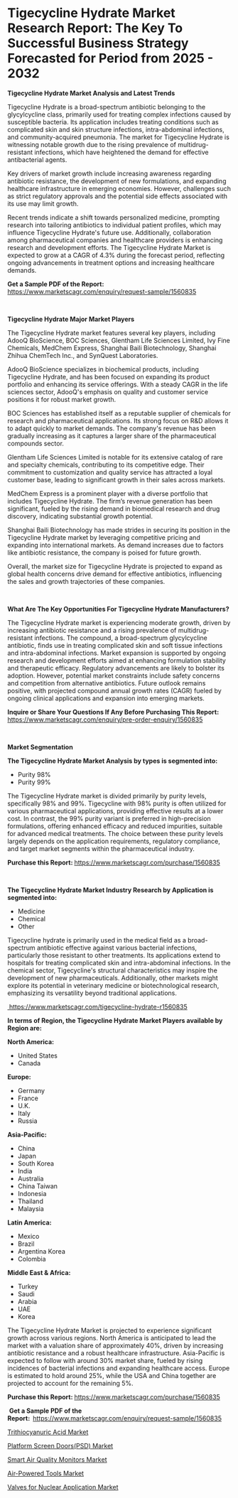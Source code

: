 <p><h1>Tigecycline Hydrate Market Research Report: The Key To Successful Business Strategy Forecasted for Period from 2025 - 2032</h1></p><p><strong>Tigecycline Hydrate Market Analysis and Latest Trends</strong></p>
<p><p>Tigecycline Hydrate is a broad-spectrum antibiotic belonging to the glycylcycline class, primarily used for treating complex infections caused by susceptible bacteria. Its application includes treating conditions such as complicated skin and skin structure infections, intra-abdominal infections, and community-acquired pneumonia. The market for Tigecycline Hydrate is witnessing notable growth due to the rising prevalence of multidrug-resistant infections, which have heightened the demand for effective antibacterial agents. </p><p>Key drivers of market growth include increasing awareness regarding antibiotic resistance, the development of new formulations, and expanding healthcare infrastructure in emerging economies. However, challenges such as strict regulatory approvals and the potential side effects associated with its use may limit growth. </p><p>Recent trends indicate a shift towards personalized medicine, prompting research into tailoring antibiotics to individual patient profiles, which may influence Tigecycline Hydrate's future use. Additionally, collaboration among pharmaceutical companies and healthcare providers is enhancing research and development efforts. The Tigecycline Hydrate Market is expected to grow at a CAGR of 4.3% during the forecast period, reflecting ongoing advancements in treatment options and increasing healthcare demands.</p></p>
<p><strong>Get a Sample PDF of the Report:&nbsp;</strong> <a href="https://www.marketscagr.com/enquiry/request-sample/1560835?utm_campaign=2796&utm_medium=2&utm_source=Github&utm_content=ia&utm_term=31032025&utm_id=tigecycline-hydrate">https://www.marketscagr.com/enquiry/request-sample/1560835</a></p>
<p>&nbsp;</p>
<p><strong>Tigecycline Hydrate Major Market Players</strong></p>
<p><p>The Tigecycline Hydrate market features several key players, including AdooQ BioScience, BOC Sciences, Glentham Life Sciences Limited, Ivy Fine Chemicals, MedChem Express, Shanghai Baili Biotechnology, Shanghai Zhihua ChemTech Inc., and SynQuest Laboratories. </p><p>AdooQ BioScience specializes in biochemical products, including Tigecycline Hydrate, and has been focused on expanding its product portfolio and enhancing its service offerings. With a steady CAGR in the life sciences sector, AdooQ's emphasis on quality and customer service positions it for robust market growth.</p><p>BOC Sciences has established itself as a reputable supplier of chemicals for research and pharmaceutical applications. Its strong focus on R&D allows it to adapt quickly to market demands. The company's revenue has been gradually increasing as it captures a larger share of the pharmaceutical compounds sector.</p><p>Glentham Life Sciences Limited is notable for its extensive catalog of rare and specialty chemicals, contributing to its competitive edge. Their commitment to customization and quality service has attracted a loyal customer base, leading to significant growth in their sales across markets.</p><p>MedChem Express is a prominent player with a diverse portfolio that includes Tigecycline Hydrate. The firm’s revenue generation has been significant, fueled by the rising demand in biomedical research and drug discovery, indicating substantial growth potential.</p><p>Shanghai Baili Biotechnology has made strides in securing its position in the Tigecycline Hydrate market by leveraging competitive pricing and expanding into international markets. As demand increases due to factors like antibiotic resistance, the company is poised for future growth.</p><p>Overall, the market size for Tigecycline Hydrate is projected to expand as global health concerns drive demand for effective antibiotics, influencing the sales and growth trajectories of these companies.</p></p>
<p>&nbsp;</p>
<p><strong>What Are The Key Opportunities For Tigecycline Hydrate Manufacturers?</strong></p>
<p><p>The Tigecycline Hydrate market is experiencing moderate growth, driven by increasing antibiotic resistance and a rising prevalence of multidrug-resistant infections. The compound, a broad-spectrum glycylcycline antibiotic, finds use in treating complicated skin and soft tissue infections and intra-abdominal infections. Market expansion is supported by ongoing research and development efforts aimed at enhancing formulation stability and therapeutic efficacy. Regulatory advancements are likely to bolster its adoption. However, potential market constraints include safety concerns and competition from alternative antibiotics. Future outlook remains positive, with projected compound annual growth rates (CAGR) fueled by ongoing clinical applications and expansion into emerging markets.</p></p>
<p><strong>Inquire or Share Your Questions If Any Before Purchasing This Report:</strong> <a href="https://www.marketscagr.com/enquiry/pre-order-enquiry/1560835?utm_campaign=2796&utm_medium=2&utm_source=Github&utm_content=ia&utm_term=31032025&utm_id=tigecycline-hydrate">https://www.marketscagr.com/enquiry/pre-order-enquiry/1560835</a></p>
<p>&nbsp;</p>
<p><strong>Market Segmentation</strong></p>
<p><strong>The Tigecycline Hydrate Market Analysis by types is segmented into:</strong></p>
<p><ul><li>Purity 98%</li><li>Purity 99%</li></ul></p>
<p><p>The Tigecycline Hydrate market is divided primarily by purity levels, specifically 98% and 99%. Tigecycline with 98% purity is often utilized for various pharmaceutical applications, providing effective results at a lower cost. In contrast, the 99% purity variant is preferred in high-precision formulations, offering enhanced efficacy and reduced impurities, suitable for advanced medical treatments. The choice between these purity levels largely depends on the application requirements, regulatory compliance, and target market segments within the pharmaceutical industry.</p></p>
<p><strong>Purchase this Report:&nbsp;</strong><a href="https://www.marketscagr.com/purchase/1560835?utm_campaign=2796&utm_medium=2&utm_source=Github&utm_content=ia&utm_term=31032025&utm_id=tigecycline-hydrate">https://www.marketscagr.com/purchase/1560835</a></p>
<p>&nbsp;</p>
<p><strong>The Tigecycline Hydrate Market Industry Research by Application is segmented into:</strong></p>
<p><ul><li>Medicine</li><li>Chemical</li><li>Other</li></ul></p>
<p><p>Tigecycline hydrate is primarily used in the medical field as a broad-spectrum antibiotic effective against various bacterial infections, particularly those resistant to other treatments. Its applications extend to hospitals for treating complicated skin and intra-abdominal infections. In the chemical sector, Tigecycline's structural characteristics may inspire the development of new pharmaceuticals. Additionally, other markets might explore its potential in veterinary medicine or biotechnological research, emphasizing its versatility beyond traditional applications.</p></p>
<p><a href="https://www.marketscagr.com/tigecycline-hydrate-r1560835?utm_campaign=2796&utm_medium=2&utm_source=Github&utm_content=ia&utm_term=31032025&utm_id=tigecycline-hydrate">&nbsp;https://www.marketscagr.com/tigecycline-hydrate-r1560835</a></p>
<p><strong>In terms of Region, the Tigecycline Hydrate Market Players available by Region are:</strong></p>
<p>
    <p> <strong> North America: </strong>
        <ul>
            <li>United States</li>
            <li>Canada</li>
        </ul>
        </p> 
    <p> <strong> Europe: </strong>
        <ul>
            <li>Germany</li>
            <li>France</li>
            <li>U.K.</li>
            <li>Italy</li>
            <li>Russia</li>
        </ul>
        </p> 
    <p> <strong> Asia-Pacific: </strong>
        <ul>
            <li>China</li>
            <li>Japan</li>
            <li>South Korea</li>
            <li>India</li>
            <li>Australia</li>
            <li>China Taiwan</li>
            <li>Indonesia</li>
            <li>Thailand</li>
            <li>Malaysia</li>
        </ul>
        </p> 
    <p> <strong> Latin America: </strong>
        <ul>
            <li>Mexico</li>
            <li>Brazil</li>
            <li>Argentina Korea</li>
            <li>Colombia</li>
        </ul>
        </p> 
    <p> <strong> Middle East & Africa: </strong>
        <ul>
            <li>Turkey</li>
            <li>Saudi</li>
            <li>Arabia</li>
            <li>UAE</li>
            <li>Korea</li>
        </ul>
    </p>
    </p>
<p><p>The Tigecycline Hydrate Market is projected to experience significant growth across various regions. North America is anticipated to lead the market with a valuation share of approximately 40%, driven by increasing antibiotic resistance and a robust healthcare infrastructure. Asia-Pacific is expected to follow with around 30% market share, fueled by rising incidences of bacterial infections and expanding healthcare access. Europe is estimated to hold around 25%, while the USA and China together are projected to account for the remaining 5%.</p></p>
<p><strong>Purchase this Report: </strong><a href="https://www.marketscagr.com/purchase/1560835?utm_campaign=2796&utm_medium=2&utm_source=Github&utm_content=ia&utm_term=31032025&utm_id=tigecycline-hydrate">https://www.marketscagr.com/purchase/1560835</a></p>
<p>&nbsp;<strong>Get a Sample PDF of the Report:&nbsp;&nbsp;</strong><a href="https://www.marketscagr.com/enquiry/request-sample/1560835?utm_campaign=2796&utm_medium=2&utm_source=Github&utm_content=ia&utm_term=31032025&utm_id=tigecycline-hydrate">https://www.marketscagr.com/enquiry/request-sample/1560835</a></p>
<p><strong></strong></p>
<p><p><a href="https://github.com/abantolemox08/Market-Research-Report-List-1/blob/main/trithiocyanuric-acid-market.md?utm_campaign=2796&utm_medium=2&utm_source=Github&utm_content=ia&utm_term=31032025&utm_id=tigecycline-hydrate">Trithiocyanuric Acid Market</a></p><p><a href="https://www.linkedin.com/pulse/analyzing-platform-screen-doorspsd-market-revenue-worth-akrze?utm_campaign=2796&utm_medium=2&utm_source=Github&utm_content=ia&utm_term=31032025&utm_id=tigecycline-hydrate">Platform Screen Doors(PSD) Market</a></p><p><a href="https://www.linkedin.com/pulse/smart-air-quality-monitors-market-evolution-future-outlook-4sume?utm_campaign=2796&utm_medium=2&utm_source=Github&utm_content=ia&utm_term=31032025&utm_id=tigecycline-hydrate">Smart Air Quality Monitors Market</a></p><p><a href="https://www.linkedin.com/pulse/significant-growth-expected-air-powered-tools-market-projected-rglne?utm_campaign=2796&utm_medium=2&utm_source=Github&utm_content=ia&utm_term=31032025&utm_id=tigecycline-hydrate">Air-Powered Tools Market</a></p><p><a href="https://www.linkedin.com/pulse/future-trends-valves-nuclear-application-market-2025-2032-size-mclpe?utm_campaign=2796&utm_medium=2&utm_source=Github&utm_content=ia&utm_term=31032025&utm_id=tigecycline-hydrate">Valves for Nuclear Application Market</a></p></p>